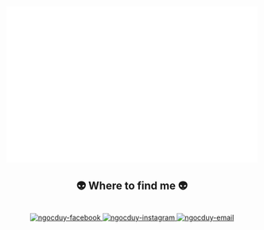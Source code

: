 <!-- Trungquandev -->
<a href="#" target="_blank">
  <img src="svg/trungquandev.svg" width="1200" alt="ngocduy-official" />
</a>



<h2 align="center">👽 Where to find me 👽</h2>
<br>
<!-- https://icons8.com -->
<div align="center">
  
  <a href="https://www.facebook.com/ho.pham.3726613/" target="blank">
    <img src="https://img.icons8.com/bubbles/100/000000/facebook-new.png" alt="ngocduy-facebook" />
  </a>
  <a href="https://www.instagram.com/duy_pham14/" target="blank">
    <img src="https://img.icons8.com/bubbles/100/000000/instagram.png" alt="ngocduy-instagram" />
  </a>
  <a href="ngocduy14062003@gmail.com" target="top">
    <img src="https://img.icons8.com/bubbles/100/000000/apple-mail.png" alt="ngocduy-email" />
  </a>
</div>

<br>
